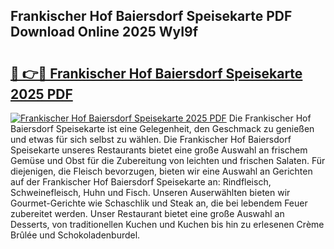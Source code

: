 ## Frankischer Hof Baiersdorf Speisekarte PDF Download Online 2025 WyI9f

# <h2><a href="http://gc7fxp.nevu.top/?p=Frankischer+Hof+Baiersdorf+Speisekarte">🔗 👉🔴 Frankischer Hof Baiersdorf Speisekarte 2025 PDF</a></h2>

[![Frankischer Hof Baiersdorf Speisekarte 2025 PDF](https://i.imgur.com/dBaPXMq.png)](http://gc7fxp.nevu.top/?p=Frankischer+Hof+Baiersdorf+Speisekarte)
Die Frankischer Hof Baiersdorf Speisekarte ist eine Gelegenheit, den Geschmack zu genießen und etwas für sich selbst zu wählen. Die Frankischer Hof Baiersdorf Speisekarte unseres Restaurants bietet eine große Auswahl an frischem Gemüse und Obst für die Zubereitung von leichten und frischen Salaten. Für diejenigen, die Fleisch bevorzugen, bieten wir eine Auswahl an Gerichten auf der Frankischer Hof Baiersdorf Speisekarte an: Rindfleisch, Schweinefleisch, Huhn und Fisch. Unseren Auserwählten bieten wir Gourmet-Gerichte wie Schaschlik und Steak an, die bei lebendem Feuer zubereitet werden. Unser Restaurant bietet eine große Auswahl an Desserts, von traditionellen Kuchen und Kuchen bis hin zu erlesenen Crème Brûlée und Schokoladenburdel.
